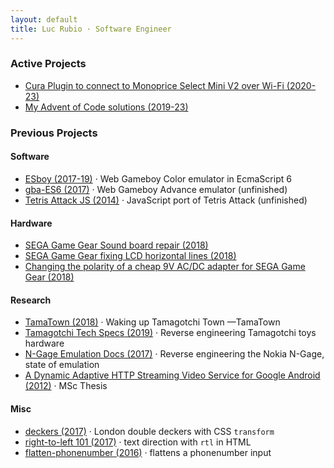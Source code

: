 ```yaml
---
layout: default
title: Luc Rubio · Software Engineer
---
```


### Active Projects

* [Cura Plugin to connect to Monoprice Select Mini V2 over Wi-Fi (2020-23)](./mpsm2-cura-plugin.html)
* [My Advent of Code solutions (2019-23)](https://github.com/loociano/advent-of-code)

### Previous Projects

#### Software

* [ESboy (2017-19)](https://esboy.loociano.com) · Web Gameboy Color emulator in EcmaScript 6
* [gba-ES6 (2017)](https://loociano.github.io/gba-ES6/) · Web Gameboy Advance emulator (unfinished)
* [Tetris Attack JS (2014)](https://loociano.github.io/tetris-attack-ai/) · JavaScript port of Tetris Attack (unfinished)

#### Hardware

* [SEGA Game Gear Sound board repair (2018)](https://imgur.com/a/5qy1zVO)
* [SEGA Game Gear fixing LCD horizontal lines (2018)](https://imgur.com/a/C0viddR)
* [Changing the polarity of a cheap 9V AC/DC adapter for SEGA Game Gear (2018)](https://imgur.com/a/HwOYssR)

#### Research

* [TamaTown (2018)](https://github.com/loociano/tamatown) · Waking up Tamagotchi Town —TamaTown
* [Tamagotchi Tech Specs (2019)](https://tama.loociano.com) · Reverse engineering Tamagotchi toys hardware
* [N-Gage Emulation Docs (2017)](https://n-gage.loociano.com) · Reverse engineering the Nokia N-Gage, state of emulation
* [A Dynamic Adaptive HTTP Streaming Video Service for Google Android (2012)](https://loociano.com/master-thesis/) · MSc Thesis

#### Misc

* [deckers (2017)](https://loociano.github.io/deckers) · London double deckers with CSS `transform`
* [right-to-left 101 (2017)](https://loociano.github.io/right-to-left-html-101) · text direction with `rtl` in HTML
* [flatten-phonenumber (2016)](https://loociano.github.io/flatten-phonenumber/) · flattens a phonenumber input
